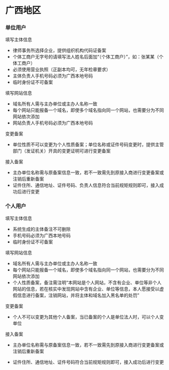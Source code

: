 # 广西地区

### 单位用户

填写主体信息

* 律师事务所选择企业，提供组织机构代码证备案
* 个体工商户无字号的请填写法人姓名后面加“（个体工商户）”，如：张某某（个体工商户）
* 必须使用营业执照（正副本均可，无年检章要求）
* 主体负责人手机号码必须为广西本地号码
* 临时身份证不可备案

填写网站信息

* 域名所有人需与主办单位或主办人名称一致
* 每个网站只能报备一个域名，即使多个域名指向同一个网站，也需要分为不同网站依次添加
* 网站负责人手机号码必须为广西本地号码


变更备案

* 单位性质不可以变更为个人性质备案；单位名称或证件号码变更时，提供主管部门（发证机关）开具的变更证明可进行变更备案

接入备案

* 主办单位名称需与原备案信息一致，若不一致需先到原接入商进行变更备案或注销后重新备案
* 证件住所、通信地址、证件号码、负责人信息符合当前规矩规则即可，接入成功后进行变更

### 个人用户

填写主体信息

* 系统生成的主体备注不可删除
* 手机号码必须为广西本地号码
* 临时身份证不可备案

填写网站信息

* 域名所有人需与主办单位或主办人名称一致
* 每个网站只能报备一个域名，即使多个域名指向同一个网站，也需要分为不同网站依次添加
* 个人性质备案，备注需注明“本网站是个人网站，不含有企业、单位等非个人网站的信息，若在核实中发现网站中含有企业、单位等信息，本人愿接受以虚假信息进行备案，注销网站，并将主体和域名加入黑名单的处罚”


变更备案

* 个人不可以变更为其他个人备案，当已备案的个人是单位法人时，可以个人变单位
 
接入备案

* 主办单位名称需与原备案信息一致，若不一致需先到原接入商进行变更备案或注销后重新备案
* 证件住所、通信地址、证件号码符合当前规矩规则即可，接入成功后进行变更


  [1]: a
  [2]: a